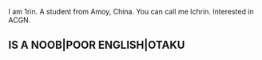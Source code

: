 I am 1rin. A student from Amoy, China.
You can call me Ichrin.
Interested in ACGN.
## IS A NOOB|POOR ENGLISH|OTAKU
